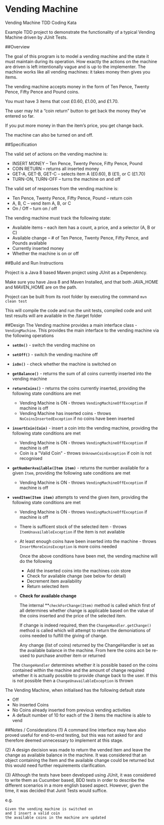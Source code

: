 # Vending Machine
Vending Machine TDD Coding Kata

Example TDD project to demonstrate the functionality of a typical Vending Machine driven by JUnit Tests.

##Overview

The goal of this program is to model a vending machine and the state it must maintain during its operation. How exactly the actions on the machine are driven is left intentionally vague and is up to the implementer. The machine works like all vending machines: it takes money then gives you items.

The vending machine accepts money in the form of Ten Pence, Twenty Pence, Fifty Pence and Pound coins.

You must have 3 items that cost £0.60, £1.00, and £1.70.

The user may hit a “coin return” button to get back the money they’ve entered so far.

If you put more money in than the item’s price, you get change back.

The machine can also be turned on and off.

##Specification

The valid set of actions on the vending machine is:
* INSERT MONEY – Ten Pence, Twenty Pence, Fifty Pence, Pound
* COIN RETURN – returns all inserted money
* GET-A, GET-B, GET-C – selects item A (£0.60), B (£1), or C (£1.70)
* TURN-ON, TURN-OFF – turns the machine on and off

The valid set of responses from the vending machine is:
* Ten Pence, Twenty Pence, Fifty Pence, Pound – return coin
* A, B, C – vend item A, B, or C
* On / Off – turn on / off

The vending machine must track the following state:
* Available items – each item has a count, a price, and a selector (A, B or C)
* Available change – # of Ten Pence, Twenty Pence, Fifty Pence, and Pounds available
* Currently inserted money
* Whether the machine is on or off

##Build and Run Instructions

Project is a Java 8 based Maven project using JUnit as a Dependency.

Make sure you have Java 8 and Maven Installed, and that both JAVA_HOME and MAVEN_HOME are on the path.

Project can be built from its root folder by executing the command `mvn clean test`

This will compile the code and run the unit tests, compiled code and unit test results will are available in the /target folder

##Design
The Vending machine provides a main interface class - `VendingMachine`.  This provides the main interface to the vending machine via the following operations

- **`setOn()`** - switch the vending machine on
- **`setOff()`** - switch the vending machine off
- **`isOn()`** - check whether the machine is switched on
- **`getBalance()`** - returns the sum of all coins currently inserted into the vending machine
- **`returnCoins()`** - returns the coins currently inserted, providing the following state conditions are met
  * Vending Machine is ON - throws `VendingMachineOffException` if machine is off
  * Vending Machine has inserted coins - throws `NoCoinsInsertedException` if no coins have been inserted
- **`insertCoin(Coin)`** - insert a coin into the vending machine, providing the following state conditions are met
  * Vending Machine is ON - throws `VendingMachineOffException` if machine is off
  * Coin is a "Valid Coin" - throws `UnknownCoinException` if coin is not recognised
- **`getNumberAvailable(Item item)`** - returns the number available for a given `Item`, providing the following sate conditions are met
  * Vending Machine is ON - throws `VendingMachineOffException` if machine is off
- **`vendItem(Item item)`** attempts to vend the given item, providing the following state conditions are met
  * Vending Machine is ON - throws `VendingMachineOffException` if machine is off
  * There is sufficent stock of the selected item - throws `ItemUnavailableException` if the item is not available
  * At least enough coins have been inserted into the machine - throws `InsertMoreCoinsException` is more coins needed
  
    Once the above conditions have been met, the vending machine will do the following
    * Add the inserted coins into the machines coin store
    * Check for available change (see below for detail)
    * Decrement item availability
    * Return selected item

  * **Check for available change**
  
    The internal **`checkForChange(Item)` method is called which first of all determines whether change is applicable based on the value of the coins inserted and the price of the selected item.
    
    If change is indeed required, then the `ChangeHandler.getChange()` method is called which will attempt to return the demoniations of coins needed to fulfill the giving of change.
    
    Any change (list of coins) returned by the ChangeHandler is set as the available balance in the machine.  From here the coins acn be re-used to purchase another item or returned
  
  The `ChangeHandler` determines whether it is possible based on the coins contained within the machine and the amount of change required
  whether it is actually possible to provide change back to the user.  If this is not possible then a `ChangeUnavailableException` is thrown

The Vending Machine, when initialised has the following default state

- Off
- No inserted Coins
- No Coins already inserted from previous vending activities
- A default number of 10 for each of the 3 items the machine is able to vend

##Notes / Considerations
(1) A command line interface may have also proved useful for end-to-end testing, but this was not asked for and therefore
deemed unnecessary to implement at this stage.

(2) A design decision was made to return the vended item and leave the change as available balance in the machine.  It was considered that
an object containing the Item and the available change could be returned but this would need further requirements clarification.

(3) Although the tests have been developed using JUnit, it was considered to write them as Cucumber based, BDD tests in order to describe
the different scenarios in a more english based aspect. However, given the time, it was decided that Junit Tests would suffice.
  
  e.g. 
  
    Given the vending machine is switched on 
    and I insert a valid coin
    the available coins in the machine are updated




